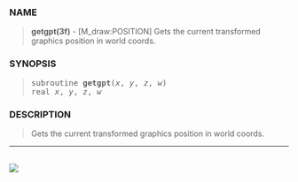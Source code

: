 <?
<body>
  <a name="top" id="top"></a>
  <div id="Container">
    <div id="Content">
      <div class="c155">
      </div><a name="0"></a>
      <h3><a name="0">NAME</a></h3>
      <blockquote>
        <b>getgpt(3f)</b> - [M_draw:POSITION] Gets the current transformed graphics position in world coords. <b></b>
      </blockquote><a name="contents" id="contents"></a>
      <h3><a name="3">SYNOPSIS</a></h3>
      <blockquote>
        <pre>
subroutine <b>getgpt</b>(<i>x</i>, <i>y</i>, <i>z</i>, <i>w</i>)
real <i>x</i>, <i>y</i>, <i>z</i>, <i>w</i>
</pre>
      </blockquote><a name="2"></a>
      <h3><a name="2">DESCRIPTION</a></h3>
      <blockquote>
        <p>Gets the current transformed graphics position in world coords.</p>
      </blockquote>
      <hr />
      <br />
      <div class="c155"><img src="../images/getgpt.3m_draw.gif" /></div>
    </div>
  </div>
</body>
